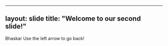 
--- 
layout: slide 
title: "Welcome to our second slide!" 
---
Bhaskar
Use the left arrow to go back!
